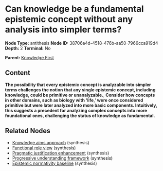 # Can knowledge be a fundamental epistemic concept without any analysis into simpler terms?

**Node Type:** antithesis
**Node ID:** 38706a4d-4518-476b-aa50-7966cca919d4
**Depth:** 2
**Terminal:** No

**Parent:** [Knowledge First](knowledge-first.md)

## Content

**The possibility that every epistemic concept is analyzable into simpler terms challenges the notion that any single epistemic concept, including knowledge, could be primitive or unanalyzable.**, **Consider how concepts in other domains, such as biology with 'life,' were once considered primitive but were later analyzed into more basic components. Intuitively, this suggests a precedent for analyzing complex concepts into more foundational ones, challenging the status of knowledge as fundamental.**

## Related Nodes

- [Knowledge aims approach](knowledge-aims-approach.md) (synthesis)
- [Functional role view](functional-role-view.md) (synthesis)
- [Pragmatic justification enhancement](pragmatic-justification-enhancement.md) (synthesis)
- [Progressive understanding framework](progressive-understanding-framework.md) (synthesis)
- [Epistemic normativity baseline](epistemic-normativity-baseline.md) (synthesis)
